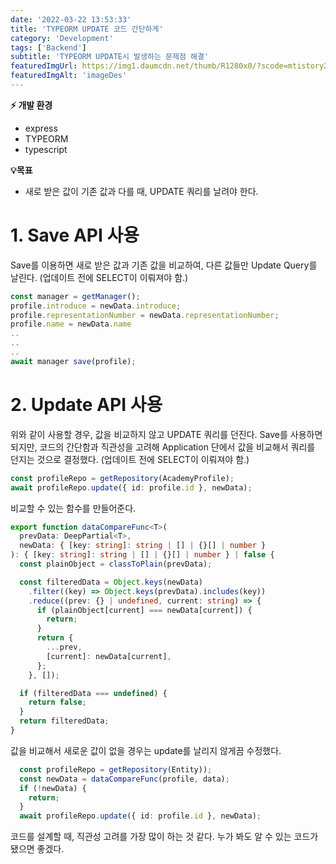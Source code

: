 ```yaml
---
date: '2022-03-22 13:53:33'
title: 'TYPEORM UPDATE 코드 간단하게'
category: 'Development'
tags: ['Backend']
subtitle: 'TYPEORM UPDATE시 발생하는 문제점 해결'
featuredImgUrl: https://img1.daumcdn.net/thumb/R1280x0/?scode=mtistory2&fname=https%3A%2F%2Fblog.kakaocdn.net%2Fdn%2FbpPIw7%2FbtrrDydq1ND%2FPC2UdAAbMVWw7PKAjtyr3k%2Fimg.png
featuredImgAlt: 'imageDes'
---
```


**⚡ 개발 환경**

- express
- TYPEORM
- typescript

**💡목표**

- 새로 받은 값이 기존 값과 다를 때, UPDATE 쿼리를 날려야 한다.

# 1. Save API 사용

Save를 이용하면 새로 받은 값과 기존 값을 비교하여,
다른 값들만 Update Query를 날린다.
(업데이트 전에 SELECT이 이뤄져야 함.)

```typescript
const manager = getManager();
profile.introduce = newData.introduce;
profile.representationNumber = newData.representationNumber;
profile.name = newData.name
..
..
..
await manager save(profile);
```

# 2. Update API 사용

위와 같이 사용할 경우, 값을 비교하지 않고 UPDATE 쿼리를 던진다.
Save를 사용하면 되지만, 코드의 간단함과 직관성을 고려해
Application 단에서 값을 비교해서 쿼리를 던지는 것으로 결정했다.
(업데이트 전에 SELECT이 이뤄져야 함.)

```typescript
const profileRepo = getRepository(AcademyProfile);
await profileRepo.update({ id: profile.id }, newData);
```

비교할 수 있는 함수를 만들어준다.

```typescript
export function dataCompareFunc<T>(
  prevData: DeepPartial<T>,
  newData: { [key: string]: string | [] | {}[] | number }
): { [key: string]: string | [] | {}[] | number } | false {
  const plainObject = classToPlain(prevData);

  const filteredData = Object.keys(newData)
    .filter((key) => Object.keys(prevData).includes(key))
    .reduce((prev: {} | undefined, current: string) => {
      if (plainObject[current] === newData[current]) {
        return;
      }
      return {
        ...prev,
        [current]: newData[current],
      };
    }, []);

  if (filteredData === undefined) {
    return false;
  }
  return filteredData;
}
```

값을 비교해서 새로운 값이 없을 경우는 update를 날리지 않게끔 수정했다.

```typescript
  const profileRepo = getRepository(Entity));
  const newData = dataCompareFunc(profile, data);
  if (!newData) {
    return;
  }
  await profileRepo.update({ id: profile.id }, newData);

```

코드를 설계할 때, 직관성 고려를 가장 많이 하는 것 같다.
누가 봐도 알 수 있는 코드가 됐으면 좋겠다.
